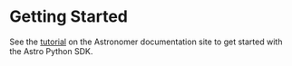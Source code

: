 # Getting Started

See the [tutorial](https://docs.astronomer.io/tutorials/astro-python-sdk) on the Astronomer documentation site to get started with the Astro Python SDK.
